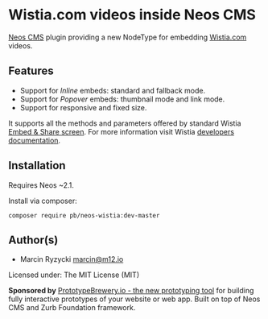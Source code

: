 # Wistia.com videos inside Neos CMS

[Neos CMS](https://www.neos.io/) plugin providing a new NodeType for embedding [Wistia.com](https://wistia.com/) videos.

## Features
* Support for *Inline* embeds: standard and fallback mode.
* Support for *Popover* embeds: thumbnail mode and link mode.
* Support for responsive and fixed size.

It supports all the methods and parameters offered by standard Wistia [Embed & Share screen](http://wistia.com/doc/embedding). For more information visit Wistia [developers documentation](http://wistia.com/doc/developers).

## Installation

Requires Neos ~2.1.

Install via composer:
```
composer require pb/neos-wistia:dev-master
```

## Author(s)

* Marcin Ryzycki marcin@m12.io

Licensed under: The MIT License (MIT)

**Sponsored by** [PrototypeBrewery.io - the new prototyping tool](http://prototypebrewery.io/) 
for building fully interactive prototypes of your website or web app. Built on top of 
Neos CMS and Zurb Foundation framework.
